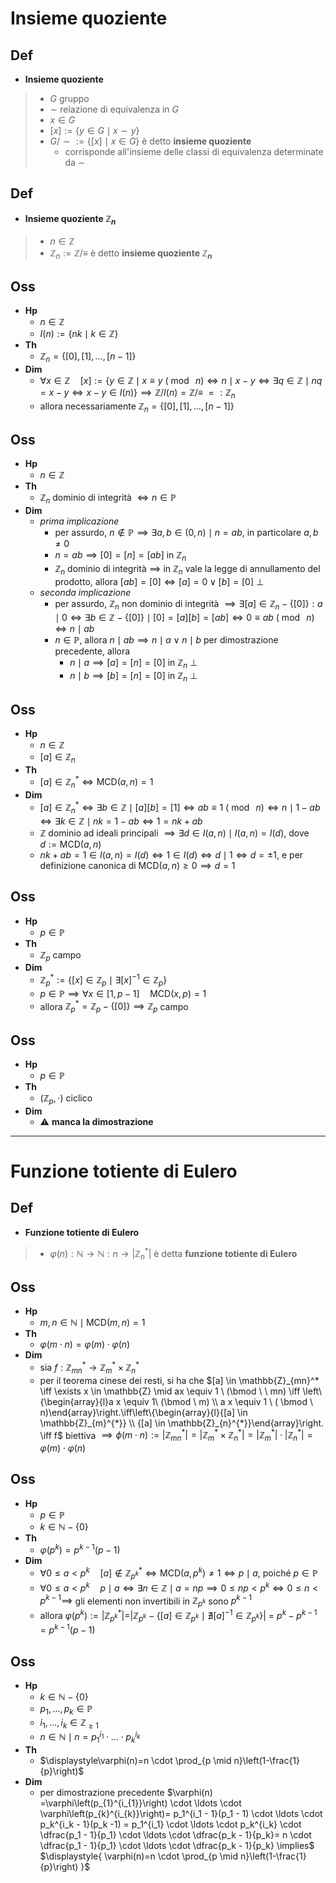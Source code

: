 # Insieme quoziente

## Def

- **Insieme quoziente**

> - $G$ gruppo
> - $\sim$ relazione di equivalenza in $G$
> - $x \in G$
> - $[x]:=\{y \in G \mid x \sim y\}$
> - $G/\sim := \{[x] \mid x \in G\}$ è detto **insieme quoziente**
>   - corrisponde all'insieme delle classi di equivalenza determinate da $\sim$

## Def

- **Insieme quoziente $\mathbb{Z}_n$**

> - $n \in \mathbb{Z}$
> - $\mathbb{Z}_n := \mathbb{Z} / \equiv$ è detto **insieme quoziente $\mathbb{Z}_n$**

## Oss

- **Hp**
    - $n \in \mathbb{Z}$
    - $I(n) := \{nk \mid k \in \mathbb{Z}\}$
- **Th**
    - $\mathbb{Z}_n = \{[0], [1], \ldots, [n - 1]\}$
- **Dim**
    - $\forall x \in \mathbb{Z} \quad [x] := \{ y \in \mathbb{Z} \mid x \equiv y \ (\bmod \ n) \iff n \mid x - y \iff \exists q \in \mathbb{Z} \mid n q = x - y \iff x - y \in I(n)\} \implies \mathbb{Z}/I(n) = \mathbb{Z}/\equiv \ =: \mathbb{Z}_n$
    - allora necessariamente $\mathbb{Z}_n = \{[0], [1], \ldots, [n - 1]\}$

## Oss

- **Hp**
  - $n \in \mathbb{Z}$
- **Th**
  - $\mathbb{Z}_n$ dominio di integrità $\iff n \in \mathbb{P}$
- **Dim**
  - _prima implicazione_
    - per assurdo, $n \notin \mathbb{P} \implies \exists a, b \in (0, n) \mid n = ab$, in particolare $a, b \neq 0$
    - $n = ab \implies [0] = [n] = [ab]$ in $\mathbb{Z}_n$
    - $\mathbb{Z}_n$ dominio di integrità $\implies$ in $\mathbb{Z}_n$ vale la legge di annullamento del prodotto, allora $[ab] = [0] \iff [a] = 0 \lor [b] = [0] \ \bot$
  - _seconda implicazione_
    - per assurdo, $\mathbb{Z}_n$ non dominio di integrità $\implies \exists[a] \in \mathbb{Z}_n - \{[0]\} : a \mid 0 \iff \exists b \in \mathbb{Z} - \{[0]\} \mid [0] = [a][b] = [ab] \iff 0 \equiv ab \ (\bmod \  n) \iff n \mid ab$
    - $n \in \mathbb{P}$, allora $n \mid ab \implies n \mid a \lor n \mid b$ per dimostrazione precedente, allora
      - $n \mid a \implies [a] = [n] = [0]$ in $\mathbb{Z}_n \ \bot$
      - $n \mid b \implies [b] = [n] = [0]$ in $\mathbb{Z}_n \ \bot$

## Oss

- **Hp**
  - $n \in \mathbb{Z}$
  - $[a] \in \mathbb{Z}_n \quad$
- **Th**
  - $[a] \in \mathbb{Z}^*_n \iff \textrm{MCD}(a, n) = 1$
- **Dim**
  <!-- - _prima implicazione_ -->
  - $[a] \in \mathbb{Z}_n^* \iff \exists b \in \mathbb{Z} \mid [a][b] = [1] \iff ab \equiv 1 \ (\bmod \ n) \iff n \mid 1 - ab \iff \exists k \in \mathbb{Z} \mid nk = 1 - ab \iff 1 = nk + ab$
  - $\mathbb{Z}$ dominio ad ideali principali $\implies \exists d \in I(a,n) \mid I(a,n) = I(d)$, dove $d := \textrm{MCD}(a,n)$
  - $nk + ab = 1 \in I(a,n) = I(d) \iff 1 \in I(d) \iff d \mid 1 \iff d= \pm 1$, e per definizione canonica di $\textrm{MCD}(a,n) \ge 0 \implies d=1$

## Oss

- **Hp**
  - $p \in \mathbb{P}$
- **Th**
  - $\mathbb{Z}_p$ campo
- **Dim**
  - $\mathbb{Z}_p^* := \{[x] \in \mathbb{Z}_p \mid \exists[x]^{-1} \in \mathbb{Z}_p\}$
  - $p \in \mathbb{P} \implies \forall x \in [1, p - 1] \quad \textrm{MCD}(x, p) = 1$
  - allora $\mathbb{Z}_p^* = \mathbb{Z}_p - \{[0]\} \implies \mathbb{Z}_p$ campo

## Oss

- **Hp**
    - $p \in \mathbb{P}$
- **Th**
    - $(\mathbb{Z}_p, \cdot)$ ciclico
- **Dim**
    - ⚠️ **manca la dimostrazione**

****

# Funzione totiente di Eulero

## Def

- **Funzione totiente di Eulero**

> - $\varphi(n) : \mathbb{N} \rightarrow \mathbb{N}: n \rightarrow |\mathbb{Z}_n^* |$ è detta **funzione totiente di Eulero**

## Oss

- **Hp**
  - $m, n \in \mathbb{N} \mid \textrm{MCD}(m, n) = 1$
- **Th**
  - $\varphi(m \cdot n) = \varphi(m) \cdot \varphi(n)$
- **Dim**
    - sia $f: \mathbb{Z}_{m n}^{*} \rightarrow \mathbb{Z}_{m}^{*} \times \mathbb{Z}_{n}^{*}$
    - per il teorema cinese dei resti, si ha che $[a] \in \mathbb{Z}_{mn}^* \iff \exists x \in \mathbb{Z} \mid ax \equiv 1 \ (\bmod \ \ mn) \iff \left\{\begin{array}{l}a x \equiv 1\ (\bmod \ m) \\ a x \equiv 1 \ ( \bmod \ n)\end{array}\right.\iff\left\{\begin{array}{l}{[a] \in \mathbb{Z}_{m}^{*}} \\ {[a] \in \mathbb{Z}_{n}^{*}}\end{array}\right. \iff f$ biettiva $\implies \phi(m \cdot n) := \left|\mathbb{Z}_{m n}^{*}\right|=\left|\mathbb{Z}_{m}^{*} \times \mathbb{Z}_{n}^{*}\right|=\left|\mathbb{Z}_{m}^{*}\right| \cdot\left|\mathbb{Z}_{n}^{*}\right| =\varphi(m) \cdot \varphi(n)$

## Oss

- **Hp**
    - $p \in \mathbb{P}$
    - $k \in \mathbb{N} - \{0\}$
- **Th**
    - $\varphi(p^k) = p^{k -1}(p-1)$
- **Dim**
  <!-- - $\forall 0 \le a \lt p^k  \quad [a]\in \mathbb{Z}_{p^k}^* \iff \textrm{MCD}(a, p^k)=1$, che è vero quando $p \nmid a$ poiché $p \in \mathbb{P}$ -->
  - $\forall 0 \le a \lt p^k \quad [a] \notin \mathbb{Z}_{p^k}^* \iff \textrm{MCD}(a, p^k) \neq 1 \iff p \mid a$, poiché $p \in \mathbb{P}$
  - $\forall 0 \le a \lt p^k \quad p \mid a \iff \exists n \in \mathbb{Z} \mid a = np \implies 0 \leq n p<p^{k} \iff 0 \leq n \lt p ^{k - 1} \implies$ gli elementi non invertibili in $\mathbb{Z}_{p^k}$ sono $p^{k - 1}$
  - allora $\varphi \left( p^{k}\right):=\left|\mathbb{Z}_{p^{k}}^{*}\right|=$$\left| \mathbb{Z}_{p^{k}}-\left\{[a] \in \mathbb{Z}_{p^{k}} \mid\nexists[a]^{-1} \in \mathbb{Z}_{p^{k}}\right\} \right|$ = $p^k - p^{k - 1} = p^{k - 1}(p - 1)$

## Oss

- **Hp**
    - $k \in \mathbb{N} - \{0\}$
    - $p_1, \ldots, p_k \in \mathbb{P}$
    - $i_1, \ldots, i_k \in \mathbb{Z}_{\ge 1}$
    - $n \in \mathbb{N} \mid n = p_1^{i_1} \cdot \ldots \cdot p_k^{i_k}$ 
- **Th**
    - $\displaystyle\varphi(n)=n \cdot \prod_{p \mid n}\left(1-\frac{1}{p}\right)$
- **Dim**
  - per dimostrazione precedente $\varphi(n) =\varphi\left(p_{1}^{i_{1}}\right) \cdot \ldots \cdot \varphi\left(p_{k}^{i_{k}}\right)= p_1^{i_1 - 1}(p_1 - 1) \cdot \ldots \cdot p_k^{i_k - 1}(p_k -1) = p_1^{i_1} \cdot \ldots \cdot p_k^{i_k} \cdot \dfrac{p_1 - 1}{p_1} \cdot \ldots \cdot \dfrac{p_k - 1}{p_k}= n \cdot \dfrac{p_1 - 1}{p_1} \cdot \ldots \cdot \dfrac{p_k - 1}{p_k} \implies$ $\displaystyle{ \varphi(n)=n \cdot \prod_{p \mid n}\left(1-\frac{1}{p}\right) }$


